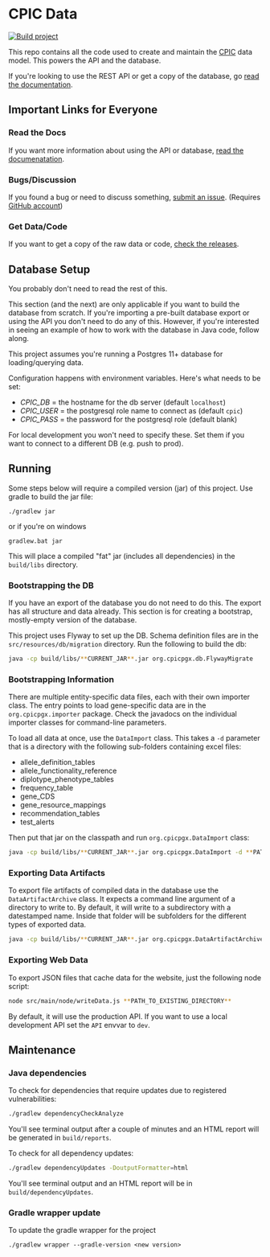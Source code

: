# CPIC Data

[![Build project](https://github.com/cpicpgx/cpic-data/actions/workflows/build.yml/badge.svg?branch=development)](https://github.com/cpicpgx/cpic-data/actions/workflows/build.yml)

This repo contains all the code used to create and maintain the [CPIC](https://cpicpgx.org) data model. This powers the API and the database.

If you're looking to use the REST API or get a copy of the database, go [read the documentation](https://github.com/cpicpgx/cpic-data/wiki).

## Important Links for Everyone

### Read the Docs

If you want more information about using the API or database, [read the documenatation](https://github.com/cpicpgx/cpic-data/wiki).

### Bugs/Discussion

If you found a bug or need to discuss something, [submit an issue](https://github.com/cpicpgx/cpic-data/issues). (Requires [GitHub account](https://github.com/join))

### Get Data/Code

If you want to get a copy of the raw data or code, [check the releases](https://github.com/cpicpgx/cpic-data/releases).


## Database Setup

You probably don't need to read the rest of this.

This section (and the next) are only applicable if you want to build the database from scratch. If you're importing a 
pre-built database export or using the API you don't need to do any of this. However, if you're interested in seeing an 
example of how to work with the database in Java code, follow along.

This project assumes you're running a Postgres 11+ database for loading/querying data.

Configuration happens with environment variables. Here's what needs to be set:

- _CPIC_DB_ = the hostname for the db server (default `localhost`)
- _CPIC_USER_ = the postgresql role name to connect as (default `cpic`)
- _CPIC_PASS_ = the password for the postgresql role (default blank)

For local development you won't need to specify these. Set them if you want to connect to a different DB (e.g. push to prod). 

## Running

Some steps below will require a compiled version (jar) of this project. Use gradle to build the jar file:

```shell script
./gradlew jar
```

or if you're on windows

```shell script
gradlew.bat jar
```

This will place a compiled "fat" jar (includes all dependencies) in the `build/libs` directory.


### Bootstrapping the DB

If you have an export of the database you do not need to do this. The export has all structure and data already. This 
section is for creating a bootstrap, mostly-empty version of the database.

This project uses Flyway to set up the DB. Schema definition files are in the `src/resources/db/migration` directory.
Run the following to build the db:

```sh
java -cp build/libs/**CURRENT_JAR**.jar org.cpicpgx.db.FlywayMigrate
```

### Bootstrapping Information

There are multiple entity-specific data files, each with their own importer class. The entry points to load gene-specific data are in the `org.cpicpgx.importer` package. Check the javadocs on the individual importer classes for command-line parameters.

To load all data at once, use the `DataImport` class. This takes a `-d` parameter that is a directory with the following sub-folders containing excel files:

- allele_definition_tables
- allele_functionality_reference
- diplotype_phenotype_tables
- frequency_table
- gene_CDS
- gene_resource_mappings
- recommendation_tables
- test_alerts

Then put that jar on the classpath and run `org.cpicpgx.DataImport` class:

```sh
java -cp build/libs/**CURRENT_JAR**.jar org.cpicpgx.DataImport -d **PATH_TO_DATA_DIRECTORY**
```


### Exporting Data Artifacts

To export file artifacts of compiled data in the database use the `DataArtifactArchive` class. It expects a command line argument of a directory to write to. By default, it will write to a subdirectory with a datestamped name. Inside that folder will be subfolders for the different types of exported data.

```sh
java -cp build/libs/**CURRENT_JAR**.jar org.cpicpgx.DataArtifactArchive -d **PATH_TO_EXISTING_DIRECTORY**
```


### Exporting Web Data

To export JSON files that cache data for the website, just the following node script:

```sh
node src/main/node/writeData.js **PATH_TO_EXISTING_DIRECTORY**
```

By default, it will use the production API. If you want to use a local development API set the `API` envvar to `dev`.

## Maintenance

### Java dependencies

To check for dependencies that require updates due to registered vulnerabilities:

```sh
./gradlew dependencyCheckAnalyze
```

You'll see terminal output after a couple of minutes and an HTML report will be generated in `build/reports`.

To check for all dependency updates:

```sh
./gradlew dependencyUpdates -DoutputFormatter=html
```

You'll see terminal output and an HTML report will be in `build/dependencyUpdates`.

### Gradle wrapper update

To update the gradle wrapper for the project

```shell
./gradlew wrapper --gradle-version <new version>
```
